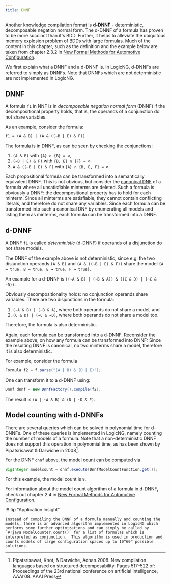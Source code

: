 ```yaml
---
title: DNNF
---
```


Another knowledge compilation format is **d-DNNF** - deterministic, decomposable negation normal form. The d-DNNF of a formula has proven to be more succinct than it's BDD.  Further, it helps to alleviate the ubiquitous memory explosion problem of BDDs with large formulas.  Much of the content in this chapter, such as the definition and the example below are taken from chapter 2.3.2 in [New Formal Methods for Automotive Configuration](https://publikationen.uni-tuebingen.de/xmlui/bitstream/handle/10900/57198/dissertation.pdf?sequence=1&isAllowed=y).

We first explain what a DNNF and a d-DNNF is.  In LogicNG, d-DNNFs are referred to simply as DNNFs. Note that DNNFs which are not deterministic are not implemented in LogicNG.

## DNNF

A formula `f1` in NNF is in *decomposable negation normal form* (DNNF) if the decompositional property holds, that is, the operands of a conjunction do not share variables.

As an example, consider the formula:

```
f1 = (A & B) | (A & ((~B | E) & F))
```

The formula is in DNNF, as can be seen by checking the conjunctions:

1. `(A & B)` with `{A} ∩ {B} = ∅`,
2. `(~B | E) & F)` with `{B, E} ∩ {F} = ∅`
3. `A & ((~B | E) & F)` with `{A} ∩ {B, E, F} = ∅`.

Each propositional formula can be transformed into a semantically equivalent DNNF. This is not obvious, but consider the [canonical DNF](../../formulas/operations/transformations/normal-form-transformations#canonical-dnf-enumeration) of a formula where all unsatisfiable minterms are deleted. Such a formula is obviously a DNNF: the decompositional property has to hold for each minterm. Since all minterms are satisfiable, they cannot contain conflicting literals, and therefore do not share any variables. Since each formula can be transformed into such a canonical DNF by enumerating all models and listing them as minterms, each formula can be transformed into a DNNF.


## d-DNNF

A DNNF `f1` is called *deterministic* (d-DNNF) if operands of a disjunction do not share models.

The DNNF of the example above is not deterministic, since e.g. the two disjunction operands `(A & B)` and `(A & ((~B | E) & F))` share the model `{A → true, B → true, E → true, F → true}`.

An example for a d-DNNF is `((~A & B) | (~B & A)) & ((C & D) | (~C & ~D))`.

Obviously decompositionality holds: no conjunction operands share variables. There are two disjunctions in the formula:

1. `(~A & B) | (~B & A)`, where both operands do not share a model, and
2. `(C & D) | (~C & ~D)`, where both operands do not share a model too.

Therefore, the formula is also deterministic.

Again, each formula can be transformed into a d-DNNF. Reconsider the example above, on how any formula can be transformed into DNNF: Since the resulting DNNF is canonical, no two minterms share a model, therefore it is also deterministic.

For example, consider the formula

``` java
Formula f2 = f.parse("(A | B) & (D | E)");
```

One can transform it to a d-DNNF using:

``` java
Dnnf dnnf = new DnnfFactory().compile(f2);
```

The result is `(A | ~A & B) & (D | ~D & E)`.


## Model counting with d-DNNFs

There are several queries which can be solved in polynomial time for d-DNNFs. One of these queries is implemented in LogicNG, namely counting the number of models of a formula.  Note that a non-deterministic DNNF does not support this operation in polynomial time, as has been shown by Pipatsrisawat & Darwiche in 2008[^1].

[^1]:
    Pipatsrisawat, Knot, & Darwiche, Adnan.2008. New compilation languages based on structured decomposability. Pages 517–522 of: Proceedings of the 23rd national conference on artificial intelligence, AAAI’08. AAAI Press

For the DNNF `dnnf` above, the model count can be computed via

``` java
BigInteger modelcount = dnnf.execute(DnnfModelCountFunction.get());
```

For this example, the model count is `9`.

For information about the model count algorithm of a formula in d-DNNF, check out chapter 2.4 in
[New Formal Methods for Automotive Configuration](https://publikationen.uni-tuebingen.de/xmlui/bitstream/handle/10900/57198/dissertation.pdf?sequence=1&isAllowed=y).

!!! tip "Application Insight"

    Instead of compiling the DNNF of a formula manually and counting the models, there is an advanced algorithm implemented in LogicNG which performs some further optimizations and can simply be called by `#!java ModelCounter.count()` for a list of formulas which is interpreted as conjunction.  This algorithm is used in production and counts models of large configuration spaces up to 10^60^ possible solutions.

